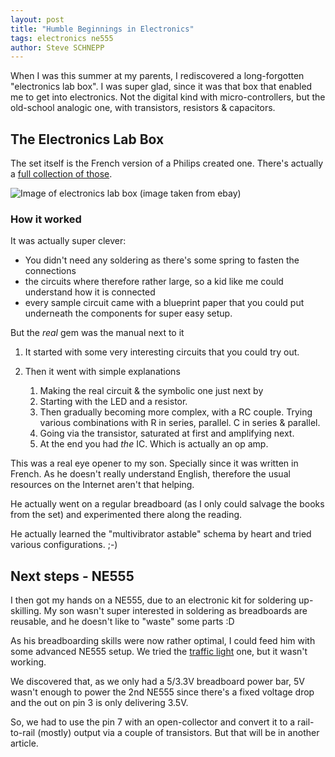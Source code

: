 ```yaml
---
layout: post
title: "Humble Beginnings in Electronics"
tags: electronics ne555
author: Steve SCHNEPP
---
```



When I was this summer at my parents, I rediscovered a long-forgotten
"electronics lab box". I was super glad, since it was that box that enabled me
to get into electronics. Not the digital kind with micro-controllers, but the
old-school analogic one, with transistors, resistors & capacitors.

## The Electronics Lab Box

The set itself is the French version of a Philips created one. There's actually
a [full collection of those](http://norbert.old.no/kits/6000abc/).

![Image of electronics lab box](../../../assets/images/LELECTRONIQUE-LABO-DU-PROFESSIONNEL-D-jeux-Laffont-Schuco.jpg)
(image taken from ebay)


### How it worked

It was actually super clever:

  - You didn't need any soldering as there's some spring to fasten the connections
  - the circuits where therefore rather large, so a kid like me could understand how it is connected
  - every sample circuit came with a blueprint paper that you could put underneath the components for super easy setup.

But the _real_ gem was the manual next to it

1. It started with some very interesting circuits that you could try out.
1. Then it went with simple explanations

    1. Making the real circuit & the symbolic one just next by
    1. Starting with the LED and a resistor.
    1. Then gradually becoming more complex, with a RC couple. Trying various
       combinations with R in series, parallel. C in series & parallel.
    1. Going via the transistor, saturated at first and amplifying next.
    1. At the end you had *the* IC. Which is actually an op amp.

This was a real eye opener to my son. Specially since it was written in French.
As he doesn't really understand English, therefore the usual resources on the
Internet aren't that helping.

He actually went on a regular breadboard (as I only could salvage the books
from the set) and experimented there along the reading.

He actually learned the "multivibrator astable" schema by heart and tried
various configurations. ;-)

## Next steps - NE555

I then got my hands on a NE555, due to an electronic kit for soldering
up-skilling. My son wasn't super interested in soldering as breadboards are
reusable, and he doesn't like to "waste" some parts :D

As his breadboarding skills were now rather optimal, I could feed him with some
advanced NE555 setup. We tried the [traffic
light](http://www.555-timer-circuits.com/traffic-lights.html) one, but it wasn't working.

We discovered that, as we only had a 5/3.3V breadboard power bar, 5V wasn't
enough to power the 2nd NE555 since there's a fixed voltage drop and the out on
pin 3 is only delivering 3.5V.

So, we had to use the pin 7 with an open-collector and convert it to a
rail-to-rail (mostly) output via a couple of transistors. But that will be in another article.
